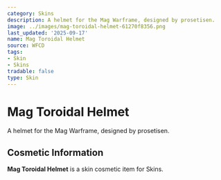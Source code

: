 ```yaml
---
category: Skins
description: A helmet for the Mag Warframe, designed by prosetisen.
image: ../images/mag-toroidal-helmet-61270f8356.png
last_updated: '2025-09-17'
name: Mag Toroidal Helmet
source: WFCD
tags:
- Skin
- Skins
tradable: false
type: Skin
---
```


# Mag Toroidal Helmet

A helmet for the Mag Warframe, designed by prosetisen.

## Cosmetic Information

**Mag Toroidal Helmet** is a skin cosmetic item for Skins.

